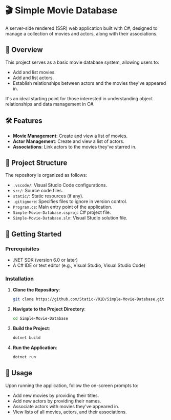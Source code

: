 # 🎬 Simple Movie Database

A server-side rendered (SSR) web application built with C#, designed to manage a collection of movies and actors, along with their associations.

## 📖 Overview

This project serves as a basic movie database system, allowing users to:

- Add and list movies.
- Add and list actors.
- Establish relationships between actors and the movies they've appeared in.

It's an ideal starting point for those interested in understanding object relationships and data management in C#.

## 🛠️ Features

- **Movie Management**: Create and view a list of movies.
- **Actor Management**: Create and view a list of actors.
- **Associations**: Link actors to the movies they've starred in.

## 📂 Project Structure

The repository is organized as follows:

- `.vscode/`: Visual Studio Code configurations.
- `src/`: Source code files.
- `static/`: Static resources (if any).
- `.gitignore`: Specifies files to ignore in version control.
- `Program.cs`: Main entry point of the application.
- `Simple-Movie-Database.csproj`: C# project file.
- `Simple-Movie-Database.sln`: Visual Studio solution file.

## 🚀 Getting Started

### Prerequisites

- .NET SDK (version 6.0 or later)
- A C# IDE or text editor (e.g., Visual Studio, Visual Studio Code)

### Installation

1. **Clone the Repository**:

   ```bash
   git clone https://github.com/Static-V01D/Simple-Movie-Database.git
   ```

2. **Navigate to the Project Directory**:

   ```bash
   cd Simple-Movie-Database
   ```

3. **Build the Project**:

   ```bash
   dotnet build
   ```

4. **Run the Application**:

   ```bash
   dotnet run
   ```

 ## 🧪 Usage

Upon running the application, follow the on-screen prompts to:

- Add new movies by providing their titles.
- Add new actors by providing their names.
- Associate actors with movies they've appeared in.
- View lists of all movies, actors, and their associations.
